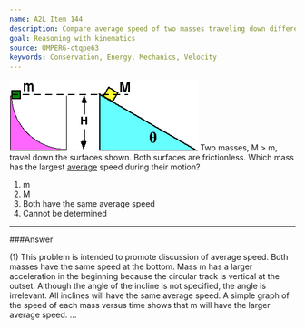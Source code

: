 ```yaml
---
name: A2L Item 144
description: Compare average speed of two masses traveling down different surfaces.
goal: Reasoning with kinematics
source: UMPERG-ctqpe63
keywords: Conservation, Energy, Mechanics, Velocity
---
```


![Item144_fig1.gif](../images/Item144_fig1.gif) Two
masses, M > m, travel down the surfaces shown.  Both surfaces are
frictionless.  Which mass has the largest <u>average</u> speed during
their motion?

1. m
2. M
3. Both have the same average speed
4. Cannot be determined



<hr/>

###Answer 

(1) This problem is intended to promote discussion of average
speed. Both masses have the same speed at the bottom. Mass m has a
larger acceleration in the beginning because the circular track is
vertical at the outset. Although the angle of the incline is not
specified, the angle is irrelevant. All inclines will have the same
average speed. A simple graph of the speed of each mass versus time
shows that m will have the larger average speed.
...
